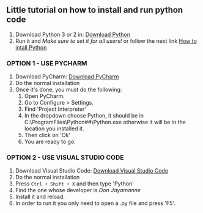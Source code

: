 ## Little tutorial on how to install and run python code

1. Download Python 3 or 2 in:
    [Download Python](https://www.python.org/downloads/)
2. Run it and *Make sure to set it for all users!* or follow the next link
    [How to intall Python](https://www.howtogeek.com/197947/how-to-install-python-on-windows/)

### OPTION 1 - USE PYCHARM

1. Download PyCharm:
    [Download PyCharm](https://www.jetbrains.com/pycharm/download)
2. Do the normal installation
3. Once it's done, you must do the following:
    1. Open PyCharm.
    2. Go to Configure > Settings.
    3. Find 'Project Interpreter'
    4. In the dropdown choose Python, it should be in C:\ProgramFiles\Python##\Python.exe otherwise it will be in the location you installed it.
    5. Then click on 'Ok'
    6. You are ready to go.

### OPTION 2 - USE VISUAL STUDIO CODE

1. Download Visual Studio Code:
    [Download Visual Studio Code](https://code.visualstudio.com/download)
2. Do the normal installation
3. Press `Ctrl + Shift + X` and then type 'Python'
4. Find the one whose developer is *Don Jayamanne*
5. Install it and reload.
6. In order to run it you only need to open a .py file and press 'F5'.